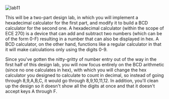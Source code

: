 ![lab11](https://user-images.githubusercontent.com/55320801/208474684-1f8db4f8-a110-4c7f-94aa-5ba9a98ceac6.gif)


This will be a two-part design lab, in which you will implement a hexadecimal calculator for the first part, and modify it to build a BCD calculator for the second one. A hexadecimal calculator (within the scope of ECE 270) is a device that can add and subtract two numbers (which can be of the form 0-F) resulting in a number that can also be displayed in hex. A BCD calculator, on the other hand, functions like a regular calculator in that it will make calculations only using the digits 0-9.

Since you've gotten the nitty-gritty of number entry out of the way in the first half of this design lab, you will now focus entirely on the BCD arithmetic (since no one calculates in hex), with which you will change the hex calculator you designed to calculate to count in decimal, so instead of going through 8,9,A,B,C, it would go through 8,9,10,11,12. In addition, you'll clean up the design so it doesn't show all the digits at once and that it doesn't accept keys A through F.

